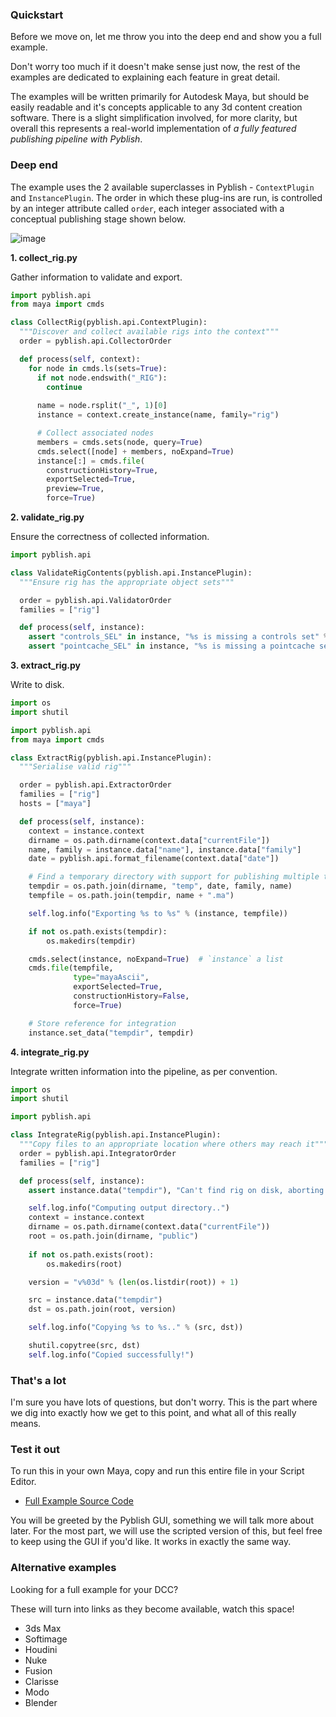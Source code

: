 ### Quickstart

Before we move on, let me throw you into the deep end and show you a full example.

Don't worry too much if it doesn't make sense just now, the rest of the examples are dedicated to explaining each feature in great detail.

The examples will be written primarily for Autodesk Maya, but should be easily readable and it's concepts applicable to any 3d content creation software. There is a slight simplification involved, for more clarity, but overall this represents a real-world implementation of *a fully featured publishing pipeline with Pyblish*.

### Deep end

The example uses the 2 available superclasses in Pyblish - `ContextPlugin` and `InstancePlugin`. The order in which these plug-ins are run, is controlled by an integer attribute called `order`, each integer associated with a conceptual publishing stage shown below.

![image](https://cloud.githubusercontent.com/assets/2152766/12515092/752725ea-c11e-11e5-923c-ace968721a38.png)

**1. collect_rig.py**

Gather information to validate and export.

```python
import pyblish.api
from maya import cmds

class CollectRig(pyblish.api.ContextPlugin):
  """Discover and collect available rigs into the context"""
  order = pyblish.api.CollectorOrder

  def process(self, context):
    for node in cmds.ls(sets=True):
      if not node.endswith("_RIG"):
        continue
 
      name = node.rsplit("_", 1)[0]
      instance = context.create_instance(name, family="rig")

      # Collect associated nodes
      members = cmds.sets(node, query=True)
      cmds.select([node] + members, noExpand=True)
      instance[:] = cmds.file(
        constructionHistory=True,
        exportSelected=True,
        preview=True,
        force=True)
```

**2. validate_rig.py**

Ensure the correctness of collected information.

```python
import pyblish.api

class ValidateRigContents(pyblish.api.InstancePlugin):
  """Ensure rig has the appropriate object sets"""

  order = pyblish.api.ValidatorOrder
  families = ["rig"]

  def process(self, instance):
    assert "controls_SEL" in instance, "%s is missing a controls set" % instance
    assert "pointcache_SEL" in instance, "%s is missing a pointcache set" % instance
```

**3. extract_rig.py**

Write to disk.

```python
import os
import shutil

import pyblish.api
from maya import cmds

class ExtractRig(pyblish.api.InstancePlugin):
  """Serialise valid rig"""

  order = pyblish.api.ExtractorOrder
  families = ["rig"]
  hosts = ["maya"]

  def process(self, instance):
    context = instance.context
    dirname = os.path.dirname(context.data["currentFile"])
    name, family = instance.data["name"], instance.data["family"]
    date = pyblish.api.format_filename(context.data["date"])

    # Find a temporary directory with support for publishing multiple times.
    tempdir = os.path.join(dirname, "temp", date, family, name)
    tempfile = os.path.join(tempdir, name + ".ma")

    self.log.info("Exporting %s to %s" % (instance, tempfile))

    if not os.path.exists(tempdir):
        os.makedirs(tempdir)

    cmds.select(instance, noExpand=True)  # `instance` a list
    cmds.file(tempfile,
              type="mayaAscii",
              exportSelected=True,
              constructionHistory=False,
              force=True)

    # Store reference for integration
    instance.set_data("tempdir", tempdir)
```

**4. integrate_rig.py**

Integrate written information into the pipeline, as per convention.

```python
import os
import shutil

import pyblish.api

class IntegrateRig(pyblish.api.InstancePlugin):
  """Copy files to an appropriate location where others may reach it"""
  order = pyblish.api.IntegratorOrder
  families = ["rig"]

  def process(self, instance):
    assert instance.data("tempdir"), "Can't find rig on disk, aborting.."

    self.log.info("Computing output directory..")
    context = instance.context
    dirname = os.path.dirname(context.data("currentFile"))
    root = os.path.join(dirname, "public")
    
    if not os.path.exists(root):
        os.makedirs(root)

    version = "v%03d" % (len(os.listdir(root)) + 1)

    src = instance.data("tempdir")
    dst = os.path.join(root, version)

    self.log.info("Copying %s to %s.." % (src, dst))

    shutil.copytree(src, dst)
    self.log.info("Copied successfully!")
```

### That's a lot

I'm sure you have lots of questions, but don't worry. This is the part where we dig into exactly how we get to this point, and what all of this really means.

### Test it out

To run this in your own Maya, copy and run this entire file in your Script Editor.

- [Full Example Source Code](https://gist.github.com/mottosso/93399862c94f0ab4314f)

You will be greeted by the Pyblish GUI, something we will talk more about later. For the most part, we will use the scripted version of this, but feel free to keep using the GUI if you'd like. It works in exactly the same way.

### Alternative examples

Looking for a full example for your DCC?

These will turn into links as they become available, watch this space!

- 3ds Max
- Softimage
- Houdini
- Nuke
- Fusion
- Clarisse
- Modo
- Blender